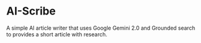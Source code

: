 # AI-Scribe
A simple AI article writer that uses Google Gemini 2.0 and Grounded search to provides a short article with research.
